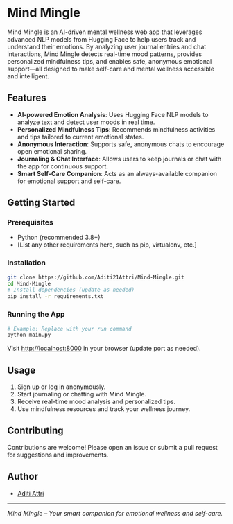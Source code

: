 
# Mind Mingle

Mind Mingle is an AI-driven mental wellness web app that leverages advanced NLP models from Hugging Face to help users track and understand their emotions. By analyzing user journal entries and chat interactions, Mind Mingle detects real-time mood patterns, provides personalized mindfulness tips, and enables safe, anonymous emotional support—all designed to make self-care and mental wellness accessible and intelligent.

## Features

- **AI-powered Emotion Analysis**: Uses Hugging Face NLP models to analyze text and detect user moods in real time.
- **Personalized Mindfulness Tips**: Recommends mindfulness activities and tips tailored to current emotional states.
- **Anonymous Interaction**: Supports safe, anonymous chats to encourage open emotional sharing.
- **Journaling & Chat Interface**: Allows users to keep journals or chat with the app for continuous support.
- **Smart Self-Care Companion**: Acts as an always-available companion for emotional support and self-care.

## Getting Started

### Prerequisites

- Python (recommended 3.8+)
- [List any other requirements here, such as pip, virtualenv, etc.]

### Installation

```bash
git clone https://github.com/Aditi21Attri/Mind-Mingle.git
cd Mind-Mingle
# Install dependencies (update as needed)
pip install -r requirements.txt
```

### Running the App

```bash
# Example: Replace with your run command
python main.py
```
Visit [http://localhost:8000](http://localhost:8000) in your browser (update port as needed).

## Usage

1. Sign up or log in anonymously.
2. Start journaling or chatting with Mind Mingle.
3. Receive real-time mood analysis and personalized tips.
4. Use mindfulness resources and track your wellness journey.

## Contributing

Contributions are welcome! Please open an issue or submit a pull request for suggestions and improvements.



## Author

- [Aditi Attri](https://github.com/Aditi21Attri)

---

*Mind Mingle – Your smart companion for emotional wellness and self-care.*
